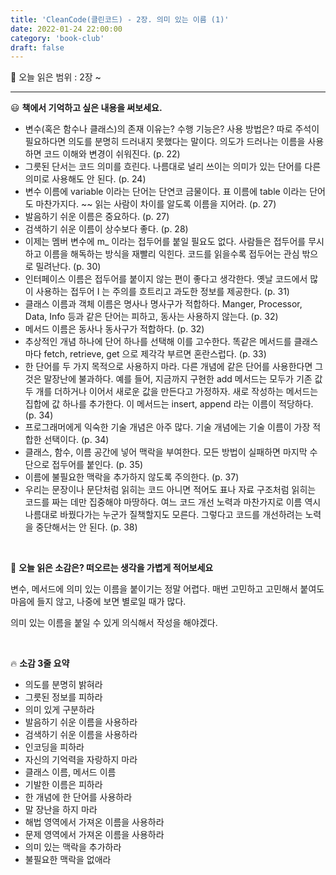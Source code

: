 ```yaml
---
title: 'CleanCode(클린코드) - 2장. 의미 있는 이름 (1)'
date: 2022-01-24 22:00:00
category: 'book-club'
draft: false
---
```


🔖 오늘 읽은 범위 : 2장 ~

---

😃 **책에서 기억하고 싶은 내용을 써보세요.**

- 변수(혹은 함수나 클래스)의 존재 이유는? 수행 기능은? 사용 방법은? 따로 주석이 필요하다면 의도를 분명히 드러내지 못했다는 말이다. 의도가 드러나는 이름을 사용하면 코드 이해와 변경이 쉬워진다. (p. 22)
- 그릇된 단서는 코드 의미를 흐린다. 나름대로 널리 쓰이는 의미가 있는 단어를 다른 의미로 사용해도 안 된다. (p. 24)
- 변수 이름에 variable 이라는 단어는 단연코 금물이다. 표 이름에 table 이라는 단어도 마찬가지다.  ~~ 읽는 사람이 차이를 알도록 이름을 지어라. (p. 27)
- 발음하기 쉬운 이름은 중요하다. (p. 27)
- 검색하기 쉬운 이름이 상수보다 좋다. (p. 28)
- 이제는 멤버 변수에 m_ 이라는 접두어를 붙일 필요도 없다. 사람들은 접두어를 무시하고 이름을 해독하는 방식을 재빨리 익힌다. 코드를 읽을수록 접두어는 관심 밖으로 밀려난다. (p. 30)
- 인터페이스 이름은 접두어를 붙이지 않는 편이 좋다고 생각한다. 옛날 코드에서 많이 사용하는 접두어 I 는 주의를 흐트리고 과도한 정보를 제공한다. (p. 31)
- 클래스 이름과 객체 이름은 명사나 명사구가 적합하다. Manger, Processor, Data, Info 등과 같은 단어는 피하고, 동사는 사용하지 않는다. (p. 32)
- 메서드 이름은 동사나 동사구가 적합하다. (p. 32)
- 추상적인 개념 하나에 단어 하나를 선택해 이를 고수한다. 똑같은 메서드를 클래스마다 fetch, retrieve, get 으로 제각각 부르면 혼란스럽다. (p. 33)
- 한 단어를 두 가지 목적으로 사용하지 마라. 다른 개념에 같은 단어를 사용한다면 그것은 말장난에 불과하다. 예를 들어, 지금까지 구현한 add 메서드는 모두가 기존 값 두 개를 더하거나 이어서 새로운 값을 만든다고 가정하자. 새로 작성하는 메서드는 집합에 값 하나를 추가한다. 이 메서드는 insert, append 라는 이름이 적당하다. (p. 34)
- 프로그래머에게 익숙한 기술 개념은 아주 많다. 기술 개념에는 기술 이름이 가장 적합한 선택이다. (p. 34)
- 클래스, 함수, 이름 공간에 넣어 맥락을 부여한다. 모든 방법이 실패하면 마지막 수단으로 접두어를 붙인다. (p. 35)
- 이름에 불필요한 맥락을 추가하지 않도록 주의한다. (p. 37)
- 우리는 문장이나 문단처럼 읽히는 코드 아니면 적어도 표나 자료 구조처럼 읽히는 코드를 짜는 데만 집중해야 마땅하다. 여느 코드 개선 노력과 마찬가지로 이름 역시 나름대로 바꿨다가는 누군가 질책할지도 모른다. 그렇다고 코드를 개선하려는 노력을 중단해서는 안 된다. (p. 38)

<br>

🤔 **오늘 읽은 소감은? 떠오르는 생각을 가볍게 적어보세요**

변수, 메서드에 의미 있는 이름을 붙이기는 정말 어렵다. 매번 고민하고 고민해서 붙여도 마음에 들지 않고, 나중에 보면 별로일 때가 많다.

의미 있는 이름을 붙일 수 있게 의식해서 작성을 해야겠다.

<br>

🔥 **소감 3줄 요약**

- 의도를 분명히 밝혀라
- 그릇된 정보를 피하라
- 의미 있게 구분하라
- 발음하기 쉬운 이름을 사용하라
- 검색하기 쉬운 이름을 사용하라
- 인코딩을 피하라
- 자신의 기억력을 자랑하지 마라
- 클래스 이름, 메서드 이름
- 기발한 이름은 피하라
- 한 개념에 한 단어를 사용하라
- 말 장난을 하지 마라
- 해법 영역에서 가져온 이름을 사용하라
- 문제 영역에서 가져온 이름을 사용하라
- 의미 있는 맥락을 추가하라
- 불필요한 맥락을 없애라